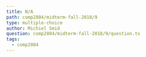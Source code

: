 ```yaml
---
title: N/A
path: comp2804/midterm-fall-2018/9
type: multiple-choice
author: Michiel Smid
question: comp2804/midterm-fall-2018/9/question.ts
tags:
  - comp2804
---
```

